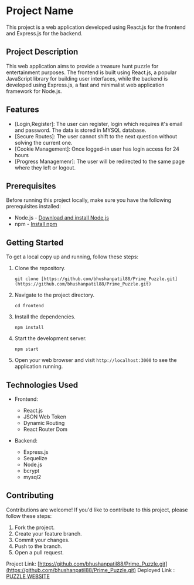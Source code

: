 # Project Name

This project is a web application developed using React.js for the frontend and Express.js for the backend.

## Project Description

This web application aims to provide a treasure hunt puzzle  for entertainment purposes. The frontend is built using React.js, a popular JavaScript library for building user interfaces, while the backend is developed using Express.js, a fast and minimalist web application framework for Node.js.

## Features

- [Login,Register]: The user can register, login which requires it's email and password. The data is stored in MYSQL database.
- [Secure Routes]: The user cannot shift to the next question without solving the current one.
- [Cookie Management]: Once logged-in user has login access for 24 hours
- [Progress Managemenr]: The user will be redirected to the same page where they left or logout.

## Prerequisites

Before running this project locally, make sure you have the following prerequisites installed:

- Node.js - [Download and install Node.js](https://nodejs.org)
- npm - [Install npm](https://www.npmjs.com/get-npm)

## Getting Started

To get a local copy up and running, follow these steps:

1. Clone the repository.
   ```shell
   git clone [https://github.com/bhushanpatil88/Prime_Puzzle.git](https://github.com/bhushanpatil88/Prime_Puzzle.git)
   ```

2. Navigate to the project directory.
   ```shell
   cd frontend
   ```

3. Install the dependencies.
   ```shell
   npm install
   ```

4. Start the development server.
   ```shell
   npm start
   ```

5. Open your web browser and visit `http://localhost:3000` to see the application running.



## Technologies Used

- Frontend:
  - React.js
  - JSON Web Token
  - Dynamic Routing
  - React Router Dom

- Backend:
  - Express.js
  - Sequelize 
  - Node.js
  - bcrypt
  - mysql2



## Contributing

Contributions are welcome! If you'd like to contribute to this project, please follow these steps:

1. Fork the project.
2. Create your feature branch.
3. Commit your changes.
4. Push to the branch.
5. Open a pull request.



Project Link: [https://github.com/bhushanpatil88/Prime_Puzzle.git](https://github.com/bhushanpatil88/Prime_Puzzle.git)
Deployed Link : [PUZZLE WEBSITE](https://64630d054eae5c419e4e95fc--stupendous-cocada-7a116f.netlify.app/)
